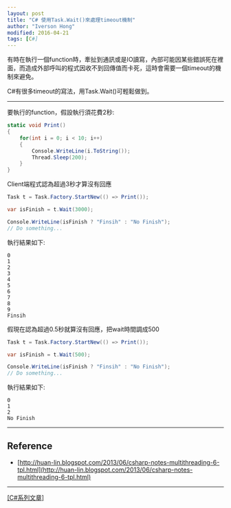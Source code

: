 ```yaml
---
layout: post
title: "C# 使用Task.Wait()來處理timeout機制"
author: "Iverson Hong"
modified: 2016-04-21
tags: [C#]
---
```


有時在執行一個function時，牽扯到通訊或是IO讀寫，內部可能因某些錯誤死在裡面，而造成外部呼叫的程式因收不到回傳值而卡死，這時會需要一個timeout的機制來避免。

C#有很多timeout的寫法，用Task.Wait()可輕鬆做到。

----------

要執行的function，假設執行須花費2秒:

~~~csharp
static void Print()
{
    for(int i = 0; i < 10; i++)
    {
        Console.WriteLine(i.ToString());
        Thread.Sleep(200);
    }
}
~~~

Client端程式認為超過3秒才算沒有回應

~~~csharp
Task t = Task.Factory.StartNew(() => Print());

var isFinish = t.Wait(3000);

Console.WriteLine(isFinish ? "Finsih" : "No Finish");
// Do something...
~~~

執行結果如下:

    0
    1
    2
    3
    4
    5
    6
    7
    8
    9
    Finsih

假現在認為超過0.5秒就算沒有回應，把wait時間調成500

~~~csharp
Task t = Task.Factory.StartNew(() => Print());

var isFinish = t.Wait(500);

Console.WriteLine(isFinish ? "Finsih" : "No Finish");
// Do something...
~~~

執行結果如下:

    0
    1
    2
    No Finish
    
----------

## Reference ##

 - [http://huan-lin.blogspot.com/2013/06/csharp-notes-multithreading-6-tpl.html](http://huan-lin.blogspot.com/2013/06/csharp-notes-multithreading-6-tpl.html)

----------

[[C#系列文章]](http://yu-qiao-hong.github.io/tags/#C#)